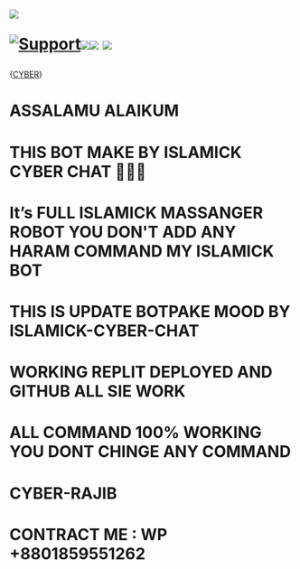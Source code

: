 # <p align="left"><a href="https://github.com/LisNis198/Tgh-botbee1"><img src="https://github-readme-stats.vercel.app/api/pin?username=xditya&show_icons=true&theme=dark&hide_border=true&repo=Tgh-botbee1"></a></p><p align="centre"><a href="https://t.me/CyberLisa_Bot"> <img src="https://img.shields.io/badge/telegram-Support_Group-blue?style=social&logo=telegram" alt="Support" /></a><a href="https://github.com/xditya/TeleBot/stargazers"><img src="https://img.shields.io/github/stars/LisNis198/TeleBot?style=social"></a><a href="https://github.com/LisNis198/Tgh-botbee1/fork"><img src="https://img.shields.io/github/forks/LisNis198/Tgh-botbee1?label=Fork&logoColor=blue&style=social"></a>	<a href="https://github.com/LisNis198/Tgh-botbee1"><img src="https://img.shields.io/github/last-commit/LisNis198/Tgh-botbee1?style=flat-square"></a></p>


{[CYBER]("https://i.postimg.cc/6Qq4Rj0n/received-1179986086568273.jpg")}
# ASSALAMU ALAIKUM 
# THIS BOT MAKE BY ISLAMICK CYBER CHAT 🤗💜✨
# It’s FULL ISLAMICK MASSANGER ROBOT YOU DON'T ADD ANY HARAM COMMAND MY ISLAMICK BOT
# THIS IS UPDATE BOTPAKE MOOD BY ISLAMICK-CYBER-CHAT
# WORKING REPLIT DEPLOYED AND GITHUB ALL SIE WORK
# ALL COMMAND 100% WORKING YOU DONT CHINGE ANY COMMAND
# CYBER-RAJIB
# CONTRACT ME : WP +8801859551262

